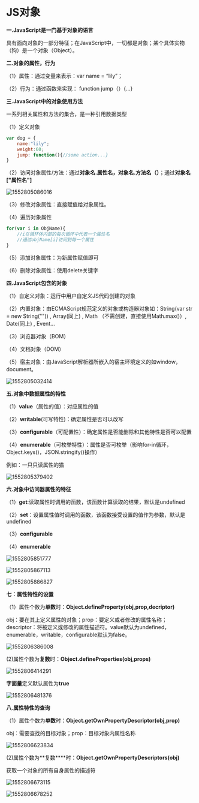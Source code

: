 # JS对象 #

**一.JavaScript是一门基于对象的语言**

具有面向对象的一部分特征；在JavaScript中，一切都是对象；某个具体实物（狗）是一个对象（Object）。

**二.对象的属性，行为**

（1）属性：通过变量来表示：var name = “lily”；

（2）行为：通过函数来实现： function jump（）{...}

**三.JavaScript中的对象使用方法**

一系列相关属性和方法的集合，是一种引用数据类型

（1）定义对象

```javascript
var dog = {
    name:"lily";
    weight:60;
    jump: function(){//some action...}
}
```

（2）访问对象属性/方法：通过**对象名.属性名，对象名.方法名（）**；通过**对象名["属性名"]**

![1552805086016](C:\Users\asus\AppData\Roaming\Typora\typora-user-images\1552805086016.png)

（3）修改对象属性：直接赋值给对象属性。

（4）遍历对象属性

```javascript
for(var i in ObjName){
    //i在循环体内部的每次循环中代表一个属性名
    //通过objName[i]访问到每一个属性
}
```

（5）添加对象属性：为新属性赋值即可

（6）删除对象属性：使用delete关键字

**四.JavaScript包含的对象**

（1）自定义对象：运行中用户自定义JS代码创建的对象



（2）内置对象：由ECMAScript规范定义的对象或构造器对象如：String(var str = new String(""))  ,  Array(同上) , Math （不需创建，直接使用Math.max()）, Date(同上) , Event...



（3）浏览器对象（BOM）



（4）文档对象（DOM）



 （5）宿主对象：由JavaScript解析器所嵌入的宿主环境定义的如window，document。



![1552805032414](C:\Users\asus\AppData\Roaming\Typora\typora-user-images\1552805032414.png)

**五.对象中数据属性的特性**

（1）**value**（属性的值）：对应属性的值

（2）**writable**(可写特性)：确定属性是否可以改写

（3）**configurable**（可配置性）：确定属性是否能删除和其他特性是否可以配置

（4）**enumerable**（可枚举特性）：属性是否可枚举（影响for-in循环，Object.keys()，JSON.stringify()操作）



例如：一只只读属性的猫

![1552805379402](C:\Users\asus\AppData\Roaming\Typora\typora-user-images\1552805379402.png)



**六.对象中访问器属性的特征**

（1）**get**:读取属性时调用的函数，该函数计算读取的结果，默认是undefined

（2）**set**：设置属性值时调用的函数，该函数接受设置的值作为参数，默认是undefined

（3）**configurable**

（4）**enumerable**

![1552805851777](C:\Users\asus\AppData\Roaming\Typora\typora-user-images\1552805851777.png)

![1552805867113](C:\Users\asus\AppData\Roaming\Typora\typora-user-images\1552805867113.png)

![1552805886827](C:\Users\asus\AppData\Roaming\Typora\typora-user-images\1552805886827.png)

**七：属性特性的设置**

（1）属性个数为**单数**时：**Object.defineProperty(obj,prop,decriptor)**

obj：要在其上定义属性的对象；prop：要定义或者修改的属性名称；descriptor：将被定义或修改的属性描述符。value默认为undefined，enumerable，writable，configurable默认为false。

![1552806386008](C:\Users\asus\AppData\Roaming\Typora\typora-user-images\1552806386008.png)

(2)属性个数为**复数**时：**Object.defineProperties(obj,props)**

![1552806414291](C:\Users\asus\AppData\Roaming\Typora\typora-user-images\1552806414291.png)

**字面量**定义默认属性为**true**

![1552806481376](C:\Users\asus\AppData\Roaming\Typora\typora-user-images\1552806481376.png)

**八.属性特性的查询**

（1）属性个数为**单数**时：**Object.getOwnPropertyDescriptor(obj,prop)**

obj：需要查找的目标对象；prop：目标对象内属性名称

![1552806623834](C:\Users\asus\AppData\Roaming\Typora\typora-user-images\1552806623834.png)

(2)属性个数为**复数****时：**Object.getOwnPropertyDescriptors(obj)**

获取一个对象的所有自身属性的描述符

![1552806673115](C:\Users\asus\AppData\Roaming\Typora\typora-user-images\1552806673115.png)

![1552806678252](C:\Users\asus\AppData\Roaming\Typora\typora-user-images\1552806678252.png)
